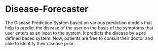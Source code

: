 # Disease-Forecaster
The Disease Prediction System based on various prediction models that help to predict the disease of the user on the basis of the symptoms that user enters as an input to the system. It predicts the disease by a pre defined based system. Now, patients are free to consult their doctor and able to identify their disease prior .
